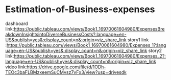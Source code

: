 # Estimation-of-Business-expenses
dashboard link:https://public.tableau.com/views/Book1_16970061604980/ExpensesBreakdownInsightsintoDiverseBusinessCosts?:language=en-US&publish=yes&:display_count=n&:origin=viz_share_link
story1 link :https://public.tableau.com/views/Book1_16970061604980/Expenses_1?:language=en-US&publish=yes&:display_count=n&:origin=viz_share_link
story2 link:https://public.tableau.com/views/Book1_16970061604980/Expenses_2?:language=en-US&publish=yes&:display_count=n&:origin=viz_share_link
video link:https://drive.google.com/file/d/1ODh-TEOc3baFLBMzxeemSuCMvsz7vFx3/view?usp=drivesdk
